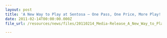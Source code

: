 ```yaml
---
layout: post
title: 'A New Way to Play at Sentosa – One Pass, One Price, More Play!'
date: 2011-02-14T00:00:00.000Z
file_url: /resources/news/files/20110214_Media-Release_A_New_Way_to_Play_at_Sentosa.pdf

---
```


